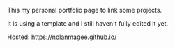 This my personal portfolio page to link some projects.

It is using a template and I still haven't fully edited it yet.

Hosted: https://nolanmagee.github.io/
